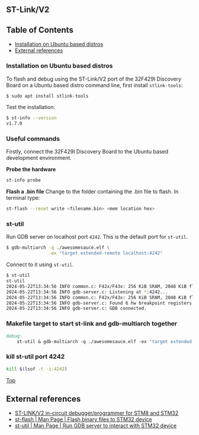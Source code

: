## ST-Link/V2

## Table of Contents
- [Installation on Ubuntu based distros](#installation-on-ubuntu-based-distros)
- [External references](#external-references)

### Installation  on Ubuntu based distros

To flash and debug using the ST-Link/V2 port of the 32F429I Discovery Board on a Ubuntu based distro command line, first install `stlink-tools`:

```bash
$ sudo apt install stlink-tools
```

Test the installation:
```bash
$ st-info --version
v1.7.0
```

### Useful commands
Firstly, connect the 32F429I Discovery Board to the Ubuntu based development environment.

**Probe the hardware**
```bash
st-info probe
```
**Flash a .bin file**
Change to the folder containing the .bin file to flash. In terminal type:
```bash
st-flash --reset write <filename.bin> <mem location hex>
```

### st-util

Run GDB server on localhost port `4242`. This is the default port for `st-util`.

```bash
$ gdb-multiarch -q ./awesomesauce.elf \
                -ex "target extended-remote localhost:4242"
```

Connect to it using `st-util`.

```bash
$ st-util
st-util
2024-05-22T13:34:56 INFO common.c: F42x/F43x: 256 KiB SRAM, 2048 KiB flash in at least 16 KiB pages.
2024-05-22T13:34:56 INFO gdb-server.c: Listening at *:4242...
2024-05-22T13:34:56 INFO common.c: F42x/F43x: 256 KiB SRAM, 2048 KiB flash in at least 16 KiB pages.
2024-05-22T13:34:56 INFO gdb-server.c: Found 6 hw breakpoint registers
2024-05-22T13:34:56 INFO gdb-server.c: GDB connected.
```

### Makefile target to start st-link and gdb-multiarch together

```Makefile
debug:
    st-util & gdb-multiarch -q ./awesomesauce.elf -ex "target extended-remote localhost:4242"
```
### kill st-util port 4242

```bash
kill $(lsof -t -i:4242)
```

[Top](#table-of-contents)
## External references
- [ST-LINK/V2 in-circuit debugger/programmer for STM8 and STM32](https://www.st.com/en/development-tools/st-link-v2.html)
- [st-flash | Man Page | Flash binary files to STM32 device](https://www.mankier.com/1/st-flash)
- [st-util | Man Page | Run GDB server to interact with STM32 device](https://www.mankier.com/1/st-util)